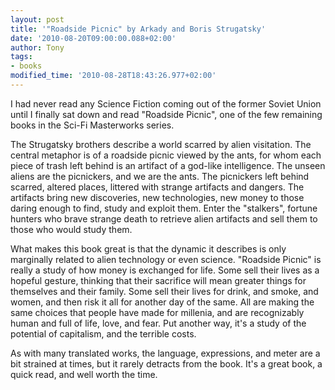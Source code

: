 ```yaml
---
layout: post
title: '"Roadside Picnic" by Arkady and Boris Strugatsky'
date: '2010-08-20T09:00:00.088+02:00'
author: Tony
tags:
- books
modified_time: '2010-08-28T18:43:26.977+02:00'
---
```


I had never read any Science Fiction coming out of the former Soviet Union until
I finally sat down and read "Roadside Picnic", one of the few remaining books in
the Sci-Fi Masterworks series. 

The Strugatsky brothers describe a world scarred by alien visitation. The
central metaphor is of a roadside picnic viewed by the ants, for whom each piece
of trash left behind is an artifact of a god-like intelligence. The unseen
aliens are the picnickers, and we are the ants.  The picnickers left behind
scarred, altered places, littered with strange artifacts and dangers. The
artifacts bring new discoveries, new technologies, new money to those daring
enough to find, study and exploit them. Enter the "stalkers", fortune hunters
who brave strange death to retrieve alien artifacts and sell them to those who
would study them.

What makes this book great is that the dynamic it describes is only marginally
related to alien technology or even science. "Roadside Picnic" is really a
study of how money is exchanged for life. Some sell their lives as a hopeful
gesture, thinking that their sacrifice will mean greater things for themselves
and their family. Some sell their lives for drink, and smoke, and women, and
then risk it all for another day of the same. All are making the same choices
that people have made for millenia, and are recognizably human and full of life,
love, and fear. Put another way, it's a study of the potential of capitalism,
and the terrible costs. 

As with many translated works, the language, expressions, and meter are a bit
strained at times, but it rarely detracts from the book. It's a great book, a
quick read, and well worth the time.